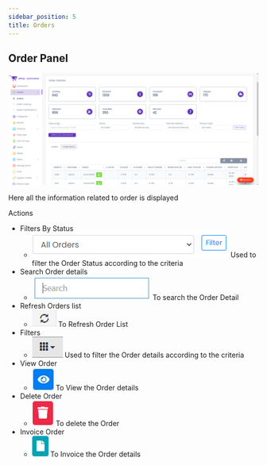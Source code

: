 ```yaml
---
sidebar_position: 5
title: Orders
---
```


## Order Panel

![Orders Table](/img/web/orders_table.jpg)

Here all the information related to order is displayed

Actions

- Filters By Status
  - ![Filter Status](/img/web/filter_status.jpg) Used to filter the Order Status according to the criteria
- Search Order details
  - ![Search Tab](/img/web/search_tab.jpg) To search the Order Detail
- Refresh Orders list
  - ![Refresh Tab](/img/web/refresh_tab.jpg) To Refresh Order List
- Filters
  - ![Filter Tab](/img/web/filter_tab.jpg) Used to filter the Order details according to the criteria
- View Order
  - ![View Tab](/img/web/view_tab.jpg) To View the Order details
- Delete Order
  - ![Delete Tab](/img/web/delete1_tab.jpg) To delete the Order
- Invoice Order
  - ![Invoice Tab](/img/web/invoice_tab.jpg) To Invoice the Order details
